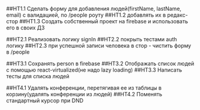 ##HT1.1 Сделать форму для добавления людей(firstName, lastName, email) с валидацией, по /people роуту
##HT1.2 добавлять их в редакс-стор
##HT1.3 Создать собственный проект на firebase и использовать его в своих ДЗ

##HT2.1 Реализовать логику signIn
##HT2.2 покрыть тестами auth логику
##HT2.3 при успешной записи человека в стор - чистить форму в /people

##HT3.1 Сохранять person в firebase
##HT3.2 Отображать список людей с помощью react-virtualized(не надо lazy loading)
##HT3.3 Написать тесты для списка людей

##HT4.1 Удалять конференции, перетягивая ее из таблицы в корзину(удалять конференции из людей)
##HT4.2 Поменять стандартный курсор при DND